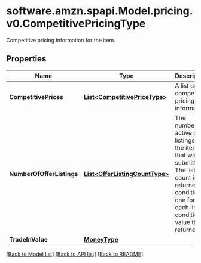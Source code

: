 # software.amzn.spapi.Model.pricing.v0.CompetitivePricingType
Competitive pricing information for the item.

## Properties

Name | Type | Description | Notes
------------ | ------------- | ------------- | -------------
**CompetitivePrices** | [**List&lt;CompetitivePriceType&gt;**](CompetitivePriceType.md) | A list of competitive pricing information. | 
**NumberOfOfferListings** | [**List&lt;OfferListingCountType&gt;**](OfferListingCountType.md) | The number of active offer listings for the item that was submitted. The listing count is returned by condition, one for each listing condition value that is returned. | 
**TradeInValue** | [**MoneyType**](MoneyType.md) |  | [optional] 

[[Back to Model list]](../README.md#documentation-for-models) [[Back to API list]](../README.md#documentation-for-api-endpoints) [[Back to README]](../README.md)

